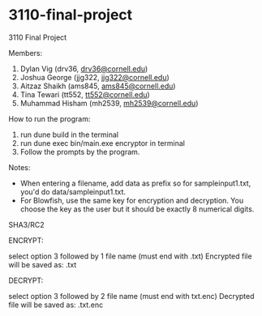 # 3110-final-project
3110 Final Project

Members:
1. Dylan Vig (drv36, drv36@cornell.edu)
2. Joshua George (jjg322, jjg322@cornell.edu)
3. Aitzaz Shaikh (ams845, ams845@cornell.edu)
4. Tina Tewari (tt552, tt552@cornell.edu)
5. Muhammad Hisham (mh2539, mh2539@cornell.edu)


How to run the program:
1) run dune build in the terminal
2) run dune exec bin/main.exe encryptor in terminal
3) Follow the prompts by the program. 

Notes:
- When entering a filename, add data as prefix so for sampleinput1.txt, you'd do data/sampleinput1.txt.
- For Blowfish, use the same key for encryption and decryption. You choose the key as the user but it should be
exactly 8 numerical digits.



SHA3/RC2

ENCRYPT:

select option 3 followed by 1
file name (must end with .txt)
Encrypted file will be saved as: <filename>.txt

DECRYPT:

select option 3 followed by 2
file name (must end with txt.enc)
Decrypted file will be saved as: <filename>.txt.enc
